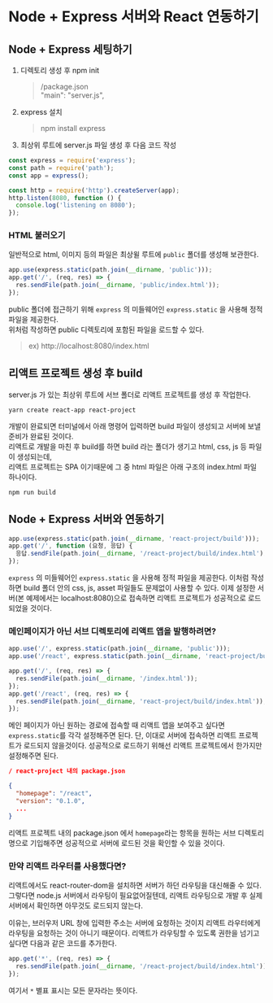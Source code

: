# Node + Express 서버와 React 연동하기

## Node + Express 세팅하기

1. 디렉토리 생성 후 npm init
   > /package.json  
   > "main": "server.js",
2. express 설치
   > npm install express
3. 최상위 루트에 server.js 파일 생성 후 다음 코드 작성

```js
const express = require('express');
const path = require('path');
const app = express();

const http = require('http').createServer(app);
http.listen(8080, function () {
  console.log('listening on 8080');
});
```

### HTML 불러오기

일반적으로 html, 이미지 등의 파일은 최상윌 루트에 `public` 폴더를 생성해 보관한다.

```js
app.use(express.static(path.join(__dirname, 'public')));
app.get('/', (req, res) => {
  res.sendFile(path.join(__dirname, 'public/index.html'));
});
```

public 폴더에 접근하기 위해 `express` 의 미들웨어인 `express.static` 을 사용해 정적 파일을 제공한다.  
위처럼 작성하면 public 디렉토리에 포함된 파일을 로드할 수 있다.

> ex) http://localhost:8080/index.html

## 리액트 프로젝트 생성 후 build

server.js 가 있는 최상위 루트에 서브 폴더로 리액트 프로젝트를 생성 후 작업한다.

```
yarn create react-app react-project
```

개발이 완료되면 터미널에서 아래 명령어 입력하면 build 파일이 생성되고 서버에 보낼 준비가 완료된 것이다.  
리액트로 개발을 마친 후 build를 하면 build 라는 폴더가 생기고 html, css, js 등 파일이 생성되는데,  
리액트 프로젝트는 SPA 이기때문에 그 중 html 파일은 아래 구조의 index.html 파일 하나이다.

```
npm run build
```

## Node + Express 서버와 연동하기

```js
app.use(express.static(path.join(__dirname, 'react-project/build')));
app.get('/', function (요청, 응답) {
  응답.sendFile(path.join(__dirname, '/react-project/build/index.html'));
});
```

`express` 의 미들웨어인 `express.static` 을 사용해 정적 파일을 제공한다. 이처럼 작성하면 build 폴더 안의 css, js, asset 파일들도 문제없이 사용할 수 있다. 이제 설정한 서버(본 예제에서는 localhost:8080)으로 접속하면 리액트 프로젝트가 성공적으로 로드되었을 것이다.

### 메인페이지가 아닌 서브 디렉토리에 리액트 앱을 발행하려면?

```js
app.use('/', express.static(path.join(__dirname, 'public')));
app.use('/react', express.static(path.join(__dirname, 'react-project/build')));

app.get('/', (req, res) => {
  res.sendFile(path.join(__dirname, '/index.html'));
});
app.get('/react', (req, res) => {
  res.sendFile(path.join(__dirname, 'react-project/build/index.html'));
});
```

메인 페이지가 아닌 원하는 경로에 접속할 때 리액트 앱을 보여주고 싶다면 `express.static`를 각각 설정해주면 된다.
단, 이대로 서버에 접속하면 리액트 프로젝트가 로드되지 않을것이다. 성공적으로 로드하기 위해선 리액트 프로젝트에서 한가지만 설정해주면 된다.

```json
/ react-project 내의 package.json

{
  "homepage": "/react",
  "version": "0.1.0",
  ...
}
```

리액트 프로젝트 내의 package.json 에서 `homepage`라는 항목을 원하는 서브 디렉토리명으로 기입해주면 성공적으로 서버에 로드된 것을 확인할 수 있을 것이다.

### 만약 리액트 라우터를 사용했다면?

리액트에서도 react-router-dom을 설치하면 서버가 하던 라우팅을 대신해줄 수 있다. 그렇다면 node.js 서버에서 라우팅이 필요없어질텐데, 리액트 라우팅으로 개발 후 실제 서버에서 확인하면 아무것도 로드되지 않는다.

이유는, 브러우저 URL 창에 입력한 주소는 서버에 요청하는 것이지 리액트 라우터에게 라우팅을 요청하는 것이 아니기 때문이다. 리액트가 라우팅할 수 있도록 권한을 넘기고 싶다면 다음과 같은 코드를 추가한다.

```js
app.get('*', (req, res) => {
  res.sendFile(path.join(__dirname, '/react-project/build/index.html'));
});
```

여기서 `*` 별표 표시는 모든 문자라는 뜻이다.
